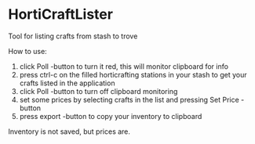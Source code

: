 # HortiCraftLister
Tool for listing crafts from stash to trove


How to use: 

1) click Poll -button to turn it red, this will monitor clipboard for info
2) press ctrl-c on the filled horticrafting stations in your stash to get your crafts listed in the application
3) click Poll -button to turn off clipboard monitoring 
4) set some prices by selecting crafts in the list and pressing Set Price -button
5) press export -button to copy your inventory to clipboard


Inventory is not saved, but prices are. 

